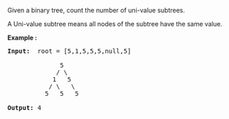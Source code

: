 <p>Given a binary tree, count the number of uni-value subtrees.</p>

<p>A Uni-value subtree means all nodes of the subtree have the same value.</p>

<p><b>Example :</b></p>

<pre>
<b>Input:</b>  root = [5,1,5,5,5,null,5]

              5
             / \
            1   5
           / \   \
          5   5   5

<b>Output:</b> 4
</pre>
